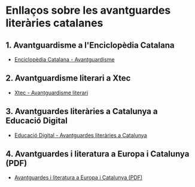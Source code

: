 # Enllaços sobre les avantguardes literàries catalanes

## 1. Avantguardisme a l'Enciclopèdia Catalana
- [Enciclopèdia Catalana - Avantguardisme](https://www.enciclopedia.cat/gran-enciclopedia-catalana/avantguardisme)

## 2. Avantguardisme literari a Xtec
- [Xtec - Avantguardisme literari](http://www.xtec.cat/~fmota/segon%20batx/avant.htm)

## 3. Avantguardes literàries a Catalunya a Educació Digital
- [Educació Digital - Avantguardes literàries a Catalunya](https://educaciodigital.cat/ioc-batx/moodle/mod/book/tool/print/index.php?id=11784)

## 4. Avantguardes i literatura a Europa i Catalunya (PDF)
- [Avantguardes i literatura a Europa i Catalunya (PDF)](https://openaccess.uoc.edu/bitstream/10609/50821/1/Avantguardes%20i%20literatura%20a%20Europa%20i%20Catalunya_Portada.pdf)
